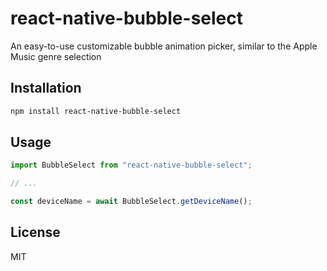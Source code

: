 # react-native-bubble-select

An easy-to-use customizable bubble animation picker, similar to the Apple Music genre selection

## Installation

```sh
npm install react-native-bubble-select
```

## Usage

```js
import BubbleSelect from "react-native-bubble-select";

// ...

const deviceName = await BubbleSelect.getDeviceName();
```

## License

MIT
